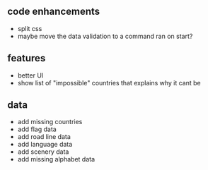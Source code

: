 ## code enhancements

- split css
- maybe move the data validation to a command ran on start?

## features

- better UI
- show list of "impossible" countries that explains why it cant be

## data

- add missing countries
- add flag data
- add road line data
- add language data
- add scenery data
- add missing alphabet data
